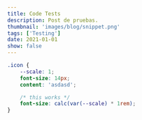 ```yaml
---
title: Code Tests
description: Post de pruebas.
thumbnail: 'images/blog/snippet.png'
tags: ['Testing']
date: 2021-01-01
show: false
---
```


<style>
	.post-header{
		display: hidden;
	}

	.nuxt-content-highlight pre {
		padding-top: 3rem;
		box-shadow: rgb(0 0 0 / 55%) 0px 17px 25px;
		width: 85%;
		margin: 10rem auto;
		position: relative;
	}

	.nuxt-content-highlight pre::before {
		content: '';
		display: block;
		width: 12px;
		height: 12px;
		background: #E0443E;
		border-radius: 50%;
		position: absolute;
		top: 12px;
		left: 12px;
	}

	.nuxt-content-highlight pre::after {
		content: '';
		display: block;
		width: 12px;
		height: 12px;
		background: #DEA123;
		border-radius: 50%;
		position: absolute;
		top: 12px;
		left: 30px;
	}

	.nuxt-content-highlight code::before {
		content: '';
		display: block;
		width: 12px;
		height: 12px;
		background: #1AAB29;
		border-radius: 50%;
		position: absolute;
		top: 12px;
		left: 48px;
	}
</style>

```css
.icon {
	--scale: 1;
	font-size: 14px;
	content: 'asdasd';

	/* this works */
	font-size: calc(var(--scale) * 1rem);
}
```
